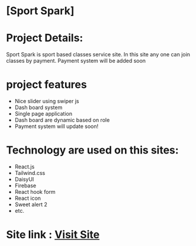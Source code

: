 # [Sport Spark]
# Project Details:
Sport Spark is sport based classes service site.
In this site any one can join classes by payment.
Payment system will be added soon
# project features
- Nice slider using swiper js
- Dash board system
- Single page application
- Dash board are dynamic based on role
- Payment system will update soon!
# Technology are used on this sites:
- React.js
- Tailwind.css
- DaisyUI
- Firebase
- React hook form
- React icon
- Sweet alert 2
- etc.

# Site link : <a href="https://assignment-twelve-c0a24.web.app/" target="_blank">Visit Site</a>
